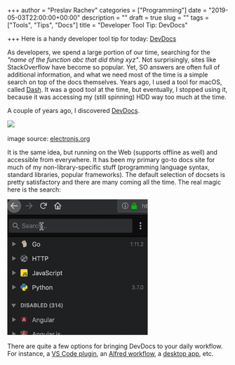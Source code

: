+++
author = "Preslav Rachev"
categories = ["Programming"]
date = "2019-05-03T22:00:00+00:00"
description = ""
draft = true
slug = ""
tags = ["Tools", "Tips", "Docs"]
title = "Developer Tool Tip: DevDocs"

+++
Here is a handy developer tool tip for today: [DevDocs](https://devdocs.io/)

As developers, we spend a large portion of our time, searching for the _"name of the function abc that did thing xyz"_. Not surprisingly, sites like StackOverflow have become so popular. Yet, SO answers are often full of additional information, and what we need most of the time is a simple search on top of the docs themselves. Years ago, I used a tool for macOS, called [Dash](https://kapeli.com/dash). It was a good tool at the time, but eventually, I stopped using it, because it was accessing my (still spinning) HDD way too much at the time.

A couple of years ago, I discovered [DevDocs](https://devdocs.io/).

![](https://user-images.githubusercontent.com/8784712/27121730-11676ba8-511b-11e7-8c01-00444ee8501a.png)

image source: [electronjs.org](https://electronjs.org/apps/devdocs-app)

It is the same idea, but running on the Web (supports offline as well) and accessible from everywhere. It has been my primary go-to docs site for much of my non-library-specific stuff (programming language syntax, standard libraries, popular frameworks). The default selection of docsets is pretty satisfactory and there are many coming all the time. The real magic here is the search:

<img src="/images/2019/05/2019-05-06 15-01-27.2019-05-06 15_02_36.gif" style="width: 320px !important" />

There are quite a few options for bringing DevDocs to your daily workflow. For instance, a [VS Code plugin](https://marketplace.visualstudio.com/items?itemName=deibit.devdocs), an [Alfred workflow](https://github.com/yannickglt/alfred-devdocs), a [desktop app](https://github.com/egoist/devdocs-app), etc.